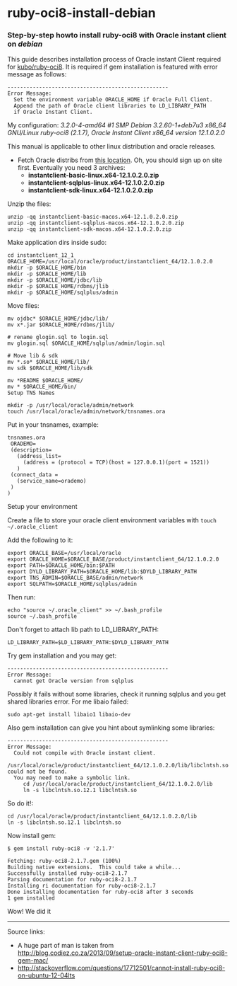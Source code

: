 ruby-oci8-install-debian
========================

### Step-by-step howto install ruby-oci8 with Oracle instant client on *debian*

This guide describes installation process of Oracle instant Client required
for [kubo/ruby-oci8](https://github.com/kubo/ruby-oci8).
It is required if gem installation is featured with error message as follows:

	---------------------------------------------------
	Error Message:
	  Set the environment variable ORACLE_HOME if Oracle Full Client.
	  Append the path of Oracle client libraries to LD_LIBRARY_PATH 
	  if Oracle Instant Client.

My configuration: *3.2.0-4-amd64 #1 SMP Debian 3.2.60-1+deb7u3 x86_64 GNU/Linux
ruby-oci8 (2.1.7), Oracle Instant Client x86_64 version 12.1.0.2.0*

This manual is applicable to other linux distribution and oracle releases.

* Fetch Oracle distribs from [this location](http://www.oracle.com/technetwork/topics/linuxx86-64soft-092277.html). Oh, you should sign up on site first. Eventually you need 
3 archives:
	* **instantclient-basic-linux.x64-12.1.0.2.0.zip**
	* **instantclient-sqlplus-linux.x64-12.1.0.2.0.zip**
	* **instantclient-sdk-linux.x64-12.1.0.2.0.zip**


Unzip the files:

	unzip -qq instantclient-basic-macos.x64-12.1.0.2.0.zip
	unzip -qq instantclient-sqlplus-macos.x64-12.1.0.2.0.zip
	unzip -qq instantclient-sdk-macos.x64-12.1.0.2.0.zip


Make application dirs inside sudo:

	cd instantclient_12_1
	ORACLE_HOME=/usr/local/oracle/product/instantclient_64/12.1.0.2.0
	mkdir -p $ORACLE_HOME/bin
	mkdir -p $ORACLE_HOME/lib
	mkdir -p $ORACLE_HOME/jdbc/lib
	mkdir -p $ORACLE_HOME/rdbms/jlib
	mkdir -p $ORACLE_HOME/sqlplus/admin


Move files:

	mv ojdbc* $ORACLE_HOME/jdbc/lib/
	mv x*.jar $ORACLE_HOME/rdbms/jlib/

	# rename glogin.sql to login.sql
	mv glogin.sql $ORACLE_HOME/sqlplus/admin/login.sql

	# Move lib & sdk
	mv *.so* $ORACLE_HOME/lib/
	mv sdk $ORACLE_HOME/lib/sdk

	mv *README $ORACLE_HOME/
	mv * $ORACLE_HOME/bin/
	Setup TNS Names

	mkdir -p /usr/local/oracle/admin/network
	touch /usr/local/oracle/admin/network/tnsnames.ora


Put in your tnsnames, example:

	tnsnames.ora
	 ORADEMO=
	 (description=
	   (address_list=
	     (address = (protocol = TCP)(host = 127.0.0.1)(port = 1521))
	   )
	 (connect_data =
	   (service_name=orademo)
	 )
	)


Setup your environment

Create a file to store your oracle client environment variables with `touch ~/.oracle_client`

Add the following to it:

	export ORACLE_BASE=/usr/local/oracle
	export ORACLE_HOME=$ORACLE_BASE/product/instantclient_64/12.1.0.2.0
	export PATH=$ORACLE_HOME/bin:$PATH
	export DYLD_LIBRARY_PATH=$ORACLE_HOME/lib:$DYLD_LIBRARY_PATH
	export TNS_ADMIN=$ORACLE_BASE/admin/network
	export SQLPATH=$ORACLE_HOME/sqlplus/admin


Then run:

	echo "source ~/.oracle_client" >> ~/.bash_profile
	source ~/.bash_profile

Don't forget to attach lib path to LD_LIBRARY_PATH:

	LD_LIBRARY_PATH=$LD_LIBRARY_PATH:$DYLD_LIBRARY_PATH


Try gem installation and you may get:

	---------------------------------------------------
	Error Message:
	  cannot get Oracle version from sqlplus


Possibly it fails without some libraries, check it running sqlplus and you 
get shared libraries error.
For me libaio failed:

	sudo apt-get install libaio1 libaio-dev


Also gem installation can give you hint about symlinking some libraries:

	---------------------------------------------------
	Error Message:
	  Could not compile with Oracle instant client.
	  /usr/local/oracle/product/instantclient_64/12.1.0.2.0/lib/libclntsh.so could not be found.
	  You may need to make a symbolic link.
	     cd /usr/local/oracle/product/instantclient_64/12.1.0.2.0/lib
	     ln -s libclntsh.so.12.1 libclntsh.so


So do it!:

	cd /usr/local/oracle/product/instantclient_64/12.1.0.2.0/lib
	ln -s libclntsh.so.12.1 libclntsh.so

Now install gem:

	$ gem install ruby-oci8 -v '2.1.7'

	Fetching: ruby-oci8-2.1.7.gem (100%)
	Building native extensions.  This could take a while...
	Successfully installed ruby-oci8-2.1.7
	Parsing documentation for ruby-oci8-2.1.7
	Installing ri documentation for ruby-oci8-2.1.7
	Done installing documentation for ruby-oci8 after 3 seconds
	1 gem installed

Wow! We did it

-----------------------------------------
Source links: 
* A huge part of man is taken from http://blog.codiez.co.za/2013/09/setup-oracle-instant-client-ruby-oci8-gem-mac/
* http://stackoverflow.com/questions/17712501/cannot-install-ruby-oci8-on-ubuntu-12-04lts

